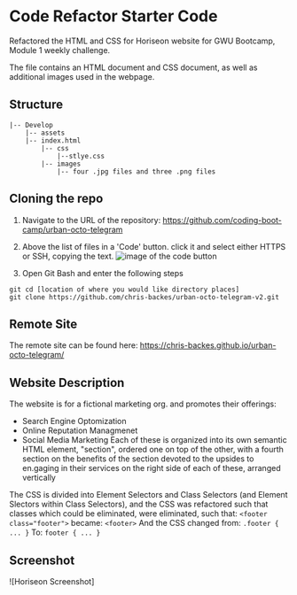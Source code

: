 # Code Refactor Starter Code

Refactored the HTML and CSS for Horiseon website for GWU Bootcamp, Module 1 weekly challenge.

The file contains an HTML document and CSS document, as well as additional images used in the webpage.

## Structure

```shell
|-- Develop
    |-- assets
    |-- index.html
        |-- css
            |--stlye.css
        |-- images
            |-- four .jpg files and three .png files
```

## Cloning the repo

1. Navigate to the URL of the repository: https://github.com/coding-boot-camp/urban-octo-telegram

2. Above the list of files in a 'Code' button. click it and select either HTTPS or SSH, copying the text.
   ![image of the code button](https://docs.github.com/assets/images/help/repository/code-button.png)
3. Open Git Bash and enter the following steps

```
git cd [location of where you would like directory places]
git clone https://github.com/chris-backes/urban-octo-telegram-v2.git
```

## Remote Site

The remote site can be found here: https://chris-backes.github.io/urban-octo-telegram/

## Website Description

The website is for a fictional marketing org. and promotes their offerings:

- Search Engine Optomization
- Online Reputation Managmenet
- Social Media Marketing
  Each of these is organized into its own semantic HTML element, "section", ordered one on top of the other, with a fourth section on the benefits of the section devoted to the upsides to en.gaging in their services on the right side of each of these, arranged vertically

The CSS is divided into Element Selectors and Class Selectors (and Element Slectors within Class Selectors), and the CSS was refactored such that classes which could be eliminated, were eliminated, such that:
`<footer class="footer">`
became:
`<footer>`
And the CSS changed from:
`.footer { ... }`
To:
`footer { ... }`

## Screenshot

![Horiseon Screenshot]
